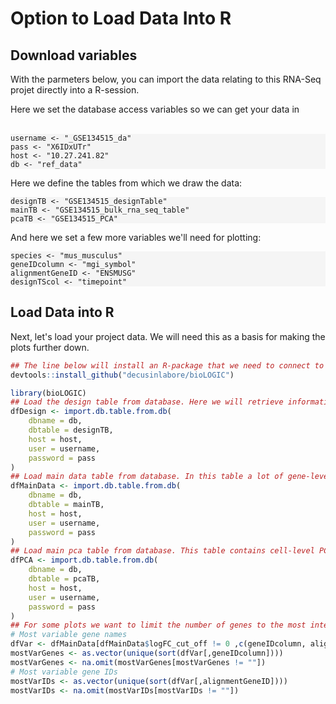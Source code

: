 <!-- Set Parameters Module -->
<!-- Set the chnkPrefix to make all chunks unique in the overall folder -->



# Option to Load Data Into R
## Download variables
With the parmeters below, you can import the data relating to this RNA-Seq projet directly into a R-session. 


<style>
    div.grey pre { background-color:#f5f5f5; }
    div.grey pre.r { background-color:black; }
</style>
            
Here we set the database access variables so we can get your data in </br></br>
            
<div class = "grey">

```
username <- "_GSE134515_da"
pass <- "X6IDxUTr"
host <- "10.27.241.82"
db <- "ref_data"
```
</div>
                
Here we define the tables from which we draw the data:
<div class = "grey">

```
designTB <- "GSE134515_designTable"
mainTB <- "GSE134515_bulk_rna_seq_table"
pcaTB <- "GSE134515_PCA"
```
 </div>
                
                
And here we set a few more variables we'll need for plotting:
<div class = "grey">

```
species <- "mus_musculus"
geneIDcolumn <- "mgi_symbol"
alignmentGeneID <- "ENSMUSG"
designTScol <- "timepoint"
```
</div>

## Load Data into R
Next, let's load your project data. We will need this as a basis for making the plots further down. 


```{.r .fold-show}
## The line below will install an R-package that we need to connect to the  Crick database
devtools::install_github("decusinlabore/bioLOGIC")

library(bioLOGIC)
## Load the design table from database. Here we will retrieve information on samples. 
dfDesign <- import.db.table.from.db(
    dbname = db,
    dbtable = designTB,
    host = host,
    user = username,
    password = pass
)
## Load main data table from database. In this table a lot of gene-level information for this project is assembled. 
dfMainData <- import.db.table.from.db(
    dbname = db,
    dbtable = mainTB,
    host = host,
    user = username,
    password = pass
)
## Load main pca table from database. This table contains cell-level PCA information.
dfPCA <- import.db.table.from.db(
    dbname = db,
    dbtable = pcaTB,
    host = host,
    user = username,
    password = pass
)
## For some plots we want to limit the number of genes to the most interesting, so let's get those in a vector:
# Most variable gene names
dfVar <- dfMainData[dfMainData$logFC_cut_off != 0 ,c(geneIDcolumn, alignmentGeneID)]
mostVarGenes <- as.vector(unique(sort(dfVar[,geneIDcolumn])))
mostVarGenes <- na.omit(mostVarGenes[mostVarGenes != ""])
# Most variable gene IDs
mostVarIDs <- as.vector(unique(sort(dfVar[,alignmentGeneID])))
mostVarIDs <- na.omit(mostVarIDs[mostVarIDs != ""])
```




